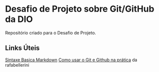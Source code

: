 # Desafio de Projeto sobre Git/GitHub da DIO
Repositório criado para o Desafio de Projeto.

## Links Úteis
[Sintaxe Basica Markdown](https://www.markdownguide.org/basic-syntax/)
[Como usar o Git e Github na prática](https://github.com/rafaballerini/GitTutorial) da rafabellerini 
